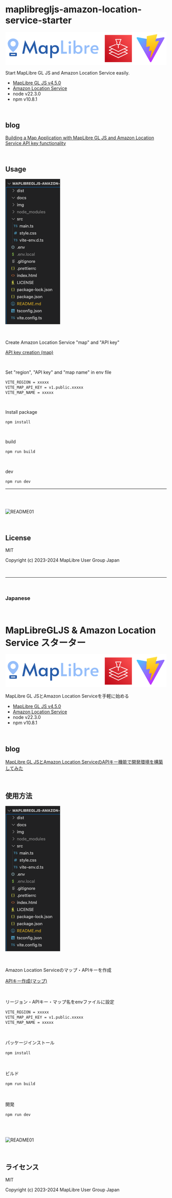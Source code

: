 # maplibregljs-amazon-location-service-starter

![README02](img/README02.png)

Start MapLibre GL JS and Amazon Location Service easily.  
- [MapLibre GL JS v4.5.0](https://maplibre.org)  
- [Amazon Location Service](https://aws.amazon.com/location)  
- node v22.3.0
- npm v10.8.1

<br>

## blog

[Building a Map Application with MapLibre GL JS and Amazon Location Service API key functionality](https://dev.to/aws-heroes/building-a-map-application-with-maplibre-gl-js-and-amazon-location-service-api-key-functionality-29db)

<br>

## Usage

![README03](img/README03.png)

<br>

Create Amazon Location Service "map" and "API key"

[API key creation (map)](https://memo.dayjournal.dev/memo/amazon-location-service-004)

<br>

Set "region", "API key" and "map name" in env file
```env
VITE_REGION = xxxxx
VITE_MAP_API_KEY = v1.public.xxxxx
VITE_MAP_NAME = xxxxx
```

<br>

Install package
```bash
npm install
```

<br>

build
```bash
npm run build
```

<br>

dev
```bash
npm run dev
```

---

<br>
<br>

![README01](img/README01.gif)

<br>

## License
MIT

Copyright (c) 2023-2024 MapLibre User Group Japan

<br>

---

<br>

### Japanese

<br>

# MapLibreGLJS & Amazon Location Service スターター

![README02](img/README02.png)

MapLibre GL JSとAmazon Location Serviceを手軽に始める
- [MapLibre GL JS v4.5.0](https://maplibre.org)  
- [Amazon Location Service](https://aws.amazon.com/location)  
- node v22.3.0
- npm v10.8.1

<br>

## blog

[MapLibre GL JSとAmazon Location ServiceのAPIキー機能で開発環境を構築してみた](https://www.memo.dayjournal.dev/memo/try-103)

<br>

##  使用方法

![README03](img/README03.png)

<br>

Amazon Location Serviceのマップ・APIキーを作成

[APIキー作成(マップ)](https://memo.dayjournal.dev/memo/amazon-location-service-004)

<br>

リージョン・APIキー・マップ名をenvファイルに設定
```env
VITE_REGION = xxxxx
VITE_MAP_API_KEY = v1.public.xxxxx
VITE_MAP_NAME = xxxxx
```

<br>

パッケージインストール

```bash
npm install
```

<br>

ビルド

```bash
npm run build
```

<br>

開発

```bash
npm run dev
```

<br>
<br>

![README01](img/README01.gif)

<br>

## ライセンス
MIT

Copyright (c) 2023-2024 MapLibre User Group Japan

<br>
